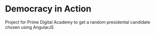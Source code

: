 # Democracy in Action
Project for Prime Digital Academy to get a random presidental candidate chosen using AngularJS
